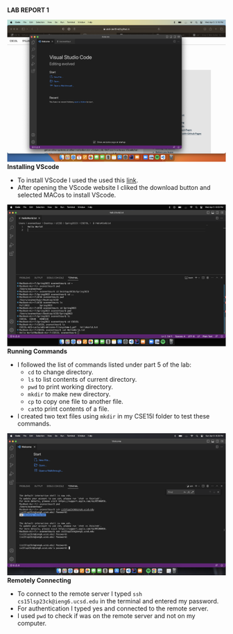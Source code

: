 **LAB REPORT 1**

![Image](Installing_VScode.png)
**Installing VScode**
* To install VScode I used the used this [link](https://code.visualstudio.com/).
* After opening the VScode website I cliked the download button and selected MACos to install VScode.


![Image](Running_Commands.png)
**Running Commands**
* I followed the list of commands listed under part 5 of the lab:
  * `cd` to change directory.
  * `ls` to list contents of current directory.
  * `pwd` to print working directory.
  * `mkdir` to make new directory.
  * `cp` to copy one file to another file.
  * `cat`to print contents of a file.
* I created two text files using `mkdir` in my CSE15l folder to test these commands.


![Image](Remotely_Connecting.png)
**Remotely Connecting**
* To connect to the remote server I typed `ssh cs15lsp23ck@ieng6.ucsd.edu` in the terminal and entered my password.
* For authentication I typed yes and connected to the remote server.
* I used `pwd` to check if was on the remote server and not on my computer.
